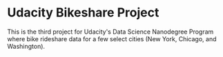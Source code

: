 # Udacity Bikeshare Project

This is the third project for Udacity's Data Science Nanodegree Program where bike rideshare data for a few select cities (New York, Chicago, and Washington).
